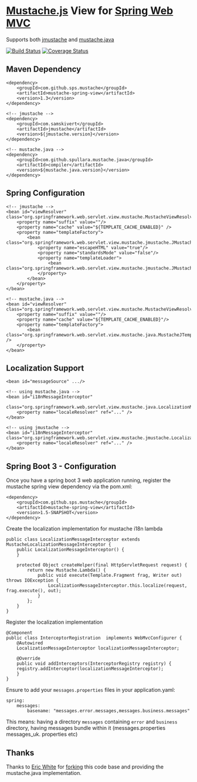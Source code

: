 [Mustache.js](http://mustache.github.com/mustache.5.html) View for [Spring Web MVC](http://static.springsource.org/spring/docs/4.0.x/spring-framework-reference/html/mvc.html)
============================================================================
Supports both [jmustache](https://github.com/samskivert/jmustache) and [mustache.java](https://github.com/spullara/mustache.java)

[![Build Status](https://travis-ci.org/sps/mustache-spring-view.png?branch=master)](https://travis-ci.org/sps/mustache-spring-view)
[![Coverage Status](https://coveralls.io/repos/sps/mustache-spring-view/badge.png?branch=master)](https://coveralls.io/r/sps/mustache-spring-view?branch=master)

Maven Dependency
-----------------

    <dependency>
        <groupId>com.github.sps.mustache</groupId>
        <artifactId>mustache-spring-view</artifactId>
        <version>1.3</version>
    </dependency>

    <!-- jmustache -->
    <dependency>
        <groupId>com.samskivert</groupId>
        <artifactId>jmustache</artifactId>
        <version>${jmustache.version}</version>
    </dependency>

    <!-- mustache.java -->
    <dependency>
		<groupId>com.github.spullara.mustache.java</groupId>
        <artifactId>compiler</artifactId>
        <version>${mustache.java.version}</version>
    </dependency>



Spring Configuration
-------------
    <!-- jmustache -->
    <bean id="viewResolver" class="org.springframework.web.servlet.view.mustache.MustacheViewResolver">
        <property name="suffix" value=""/>
        <property name="cache" value="${TEMPLATE_CACHE_ENABLED}" />
        <property name="templateFactory">
            <bean class="org.springframework.web.servlet.view.mustache.jmustache.JMustacheTemplateFactory">
                <property name="escapeHTML" value="true"/>
                <property name="standardsMode" value="false"/>
                <property name="templateLoader">
                    <bean class="org.springframework.web.servlet.view.mustache.jmustache.JMustacheTemplateLoader"/>                                
                </property>
            </bean>
        </property>
    </bean>

	<!-- mustache.java -->
    <bean id="viewResolver" class="org.springframework.web.servlet.view.mustache.MustacheViewResolver">
        <property name="suffix" value=""/>
        <property name="cache" value="${TEMPLATE_CACHE_ENABLED}"/>
        <property name="templateFactory">
            <bean class="org.springframework.web.servlet.view.mustache.java.MustacheJTemplateFactory" />
        </property>
    </bean>

    

Localization Support
---------------
	<bean id="messageSource" .../>
    
    <!-- using mustache.java -->
    <bean id="i18nMessageInterceptor"
          class="org.springframework.web.servlet.view.mustache.java.LocalizationMessageInterceptor">
        <property name="localeResolver" ref="..." />
    </bean>

	<!-- using jmustache -->
	<bean id="i18nMessageInterceptor" class="org.springframework.web.servlet.view.mustache.jmustache.LocalizationMessageInterceptor">
        <property name="localeResolver" ref="..." />
    </bean>

Spring Boot 3 - Configuration
-------------
Once you have a spring boot 3 web application running, register the mustache spring view dependency via the pom.xml:
```
<dependency>
    <groupId>com.github.sps.mustache</groupId>
    <artifactId>mustache-spring-view</artifactId>
    <version>1.5-SNAPSHOT</version>
</dependency>
```
Create the localization implementation for mustache i18n lambda
```
public class LocalizationMessageInterceptor extends MustacheLocalizationMessageInterceptor {
    public LocalizationMessageInterceptor() {
    }

    protected Object createHelper(final HttpServletRequest request) {
        return new Mustache.Lambda() {
            public void execute(Template.Fragment frag, Writer out) throws IOException {
                LocalizationMessageInterceptor.this.localize(request, frag.execute(), out);
            }
        };
    }
}
```
Register the localization implementation
```
@Component 
public class InterceptorRegistration  implements WebMvcConfigurer {
    @Autowired
    LocalizationMessageInterceptor localizationMessageInterceptor;
    
    @Override
    public void addInterceptors(InterceptorRegistry registry) {
    registry.addInterceptor(localizationMessageInterceptor);
    }
}
```
Ensure to add your `messages.properties` files in your application.yaml:
```
spring:
    messages:
        basename: "messages.error.messages,messages.business.messages"
```
This means: having a directory `messages` containing `error` and `business` directory, having messages bundle within it (messages.properties messages_uk.
properties etc)


Thanks
---------------
Thanks to [Eric White](https://github.com/ericdwhite) for [forking](https://github.com/ericdwhite/mustache.java-spring-webmvc/) this code base and providing the mustache.java implementation.